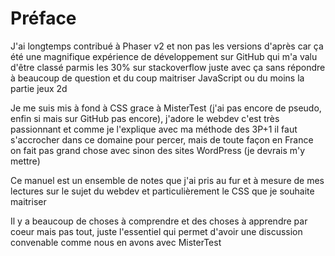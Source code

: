 # Préface

J'ai longtemps contribué à Phaser v2 et non pas les versions d'après car ça été une magnifique expérience de développement sur GitHub qui m'a valu d'être classé parmis les 30% sur stackoverflow juste avec ça sans répondre à beaucoup de question et du coup maitriser JavaScript ou du moins la partie jeux 2d

Je me suis mis à fond à CSS grace à MisterTest (j'ai pas encore de pseudo, enfin si mais sur GitHub pas encore), j'adore le webdev c'est très passionnant et comme je l'explique avec ma méthode des 3P+1 il faut s'accrocher dans ce domaine pour percer, mais de toute façon en France on fait pas grand chose avec sinon des sites WordPress (je devrais m'y mettre)

Ce manuel est un ensemble de notes que j'ai pris au fur et à mesure de mes lectures sur le sujet du webdev et particulièrement le CSS que je souhaite maitriser

Il y a beaucoup de choses à comprendre et des choses à apprendre par coeur mais pas tout, juste l'essentiel qui permet d'avoir une discussion convenable comme nous en avons avec MisterTest
